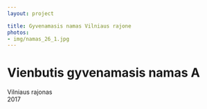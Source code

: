 ```yaml
---
layout: project

title: Gyvenamasis namas Vilniaus rajone
photos:
- img/namas_26_1.jpg
---
```

<h1>Vienbutis gyvenamasis namas A</h1>
<p>Vilniaus rajonas<br/>2017</p>